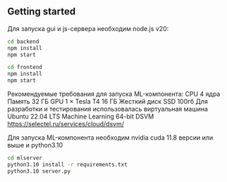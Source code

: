 ## Getting started
Для запуска gui и js-сервера необходим node.js v20:
```bash
cd backend
npm install
npm start
```
```bash
cd frontend
npm install
npm start
```

Рекомендуемые требования для запуска ML-компонента:
CPU 4 ядра
Память 32 ГБ
GPU 1 × Tesla T4  16 ГБ 
Жесткий диск SSD 100гб
Для разработки и тестирования использовалась виртуальная машина Ubuntu 22.04 LTS Machine Learning 64-bit DSVM
https://selectel.ru/services/cloud/dsvm/

Для запуска ML-компонента необходим nvidia cuda 11.8 версии или выше и python3.10 
```bash
cd mlserver
python3.10 install -r requirements.txt
python3.10 server.py
```

